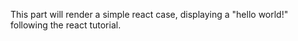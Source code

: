 This part will render a simple react case, displaying a "hello world!" following
the react tutorial.

